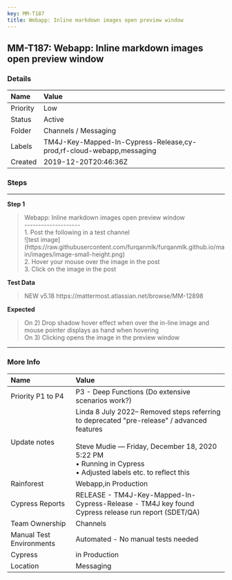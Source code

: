 ```yaml
---
key: MM-T187
title: Webapp: Inline markdown images open preview window
---
```


## MM-T187: Webapp: Inline markdown images open preview window

### Details

| Name     | Value                                                                |
| :------- | :------------------------------------------------------------------- |
| Priority | Low                                                                  |
| Status   | Active                                                               |
| Folder   | Channels / Messaging                                                 |
| Labels   | TM4J-Key-Mapped-In-Cypress-Release,cy-prod,rf-cloud-webapp,messaging |
| Created  | 2019-12-20T20:46:36Z                                                 |

### Steps

<hr/>

**Step 1**

> <article>Webapp: Inline markdown images open preview window<br />--------------------<br />1. Post the following in a test channel<br />![test image](https://raw.githubusercontent.com/furqanmlk/furqanmlk.github.io/main/images/image-small-height.png)<br />2. Hover your mouse over the image in the post<br />3. Click on the image in the post</article>

**Test Data**

> <article>NEW v5.18 https://mattermost.atlassian.net/browse/MM-12898</article>

**Expected**

> <article>On 2) Drop shadow hover effect when over the in-line image and mouse pointer displays as hand when hovering<br />On 3) Clicking opens the image in the preview window</article>

<hr/>

### More Info

| Name                     | Value                                                                                                                                                                                                                       |
| :----------------------- | :-------------------------------------------------------------------------------------------------------------------------------------------------------------------------------------------------------------------------- |
| Priority P1 to P4        | P3 - Deep Functions (Do extensive scenarios work?)                                                                                                                                                                          |
| Update notes             | Linda 8 July 2022– Removed steps referring to deprecated "pre-release" / advanced features<br /><br />Steve Mudie — Friday, December 18, 2020 5:22 PM<br />• Running in Cypress<br />• Adjusted labels etc. to reflect this |
| Rainforest               | Webapp,in Production                                                                                                                                                                                                        |
| Cypress Reports          | RELEASE - TM4J-Key-Mapped-In-Cypress-Release - TM4J key found Cypress release run report (SDET/QA)                                                                                                                          |
| Team Ownership           | Channels                                                                                                                                                                                                                    |
| Manual Test Environments | Automated - No manual tests needed                                                                                                                                                                                          |
| Cypress                  | in Production                                                                                                                                                                                                               |
| Location                 | Messaging                                                                                                                                                                                                                   |
